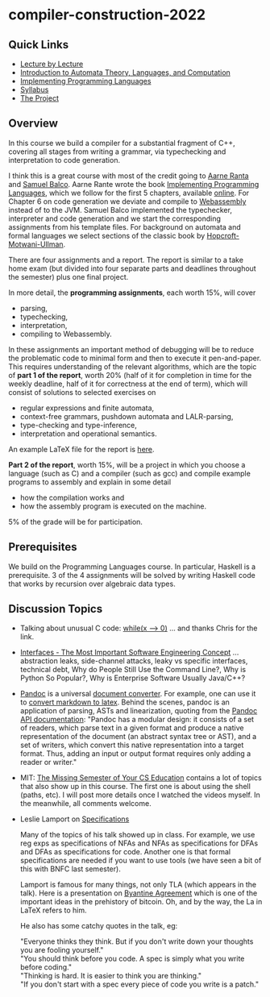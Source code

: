 # compiler-construction-2022

## Quick Links

- [Lecture by Lecture](https://github.com/alexhkurz/compiler-construction-2022/blob/main/lecture-by-lecture.md)  
- [Introduction to Automata Theory, Languages, and Computation](http://ce.sharif.edu/courses/94-95/1/ce414-2/resources/root/Text%20Books/Automata/John%20E.%20Hopcroft,%20Rajeev%20Motwani,%20Jeffrey%20D.%20Ullman-Introduction%20to%20Automata%20Theory,%20Languages,%20and%20Computations-Prentice%20Hall%20%282006%29.pdf)  
- [Implementing Programming Languages](http://www.cse.chalmers.se/edu/year/2012/course/DAT150/lectures/plt-book.pdf)  
- [Syllabus](https://github.com/alexhkurz/compiler-construction-2022/blob/main/syllabus.md)  
- [The Project](project.md)  

## Overview

In this course we build a compiler for a substantial fragment of C++, covering all stages from writing a grammar, via typechecking and interpretation to code generation.

I think this is a great course with most of the credit going to [Aarne Ranta](http://www.cse.chalmers.se/~aarne/) and [Samuel Balco](https://gdlyrttnap.pl/). Aarne Rante wrote the book [Implementing Programming Languages](http://www.grammaticalframework.org/ipl-book/), which we follow for the first 5 chapters, available [online](http://www.cse.chalmers.se/edu/year/2012/course/DAT150/lectures/plt-book.pdf). For Chapter 6 on code generation we deviate and compile to [Webassembly](https://webassembly.org/) instead of to the JVM. Samuel Balco implemented the typechecker, interpreter and code generation and we start the corresponding assignments from his template files. For background on automata and formal languages we select sections of the classic book by [Hopcroft-Motwani-Ullman](http://ce.sharif.edu/courses/94-95/1/ce414-2/resources/root/Text%20Books/Automata/John%20E.%20Hopcroft,%20Rajeev%20Motwani,%20Jeffrey%20D.%20Ullman-Introduction%20to%20Automata%20Theory,%20Languages,%20and%20Computations-Prentice%20Hall%20(2006).pdf).

There are four assignments and a report. The report is similar to a take home exam (but divided into four separate parts and deadlines throughout the semester) plus one final project.

In more detail, the **programming assignments**, each worth 15%, will cover
- parsing, 
- typechecking, 
- interpretation, 
- compiling to Webassembly.

In these assignments an important method of debugging will be to reduce the problematic code to minimal form and then to execute it pen-and-paper. This requires understanding of the relevant algorithms, which are the topic of **part 1 of the report**, worth 20% (half of it for completion in time for the weekly deadline, half of it for correctness at the end of term), which will consist of solutions to selected exercises on 
- regular expressions and finite automata, 
- context-free grammars, pushdown automata and LALR-parsing, 
- type-checking and type-inference,
- interpretation and operational semantics.

An example LaTeX file for the report is [here](https://github.com/alexhkurz/compiler-construction-2022/tree/main/report). 

**Part 2 of the report**, worth 15%, will be a project in which you choose a language (such as C) and a compiler (such as gcc) and compile example programs to assembly and explain in some detail
- how the compilation works and 
- how the assembly program is executed on the machine.

5% of the grade will be for participation.

## Prerequisites

We build on the Programming Languages course. In particular, Haskell is a prerequisite. 3 of the 4 assignments will be solved by writing Haskell code that works by recursion over algebraic data types.

## Discussion Topics

- Talking about unusual C code: [while(x --> 0)](https://stackoverflow.com/questions/1642028/what-is-the-operator-in-c-c#) ... and thanks Chris for the link.
- [Interfaces - The Most Important Software Engineering Concept](https://blog.robertelder.org/interfaces-most-important-software-engineering-concept/) ... abstraction leaks, side-channel attacks, leaky vs specific interfaces, technical debt, Why do People Still Use the Command Line?, Why is Python So Popular?, Why is Enterprise Software Usually Java/C++?
- [Pandoc](https://en.wikipedia.org/wiki/Pandoc) is a universal [document converter](https://pandoc.org/try/). For example, one can use it to [convert markdown to latex](https://gist.github.com/DannyQuah/04b46cd583f0e87cea7b5009adfb9c5d). Behind the scenes, pandoc is an application of parsing, ASTs and linearization, quoting from the [Pandoc API documentation](https://hackage.haskell.org/package/pandoc): "Pandoc has a modular design: it consists of a set of readers, which parse text in a given format and produce a native representation of the document (an abstract syntax tree or AST), and a set of writers, which convert this native representation into a target format. Thus, adding an input or output format requires only adding a reader or writer."

- MIT: [The Missing Semester of Your CS Education](https://missing.csail.mit.edu/2020/course-shell/) contains a lot of topics that also show up in this course. The first one is about using the shell (paths, etc). I will post more details once I watched the videos myself. In the meanwhile, all comments welcome. 

- Leslie Lamport on [Specifications](https://www.programmingtalks.org/talk/thinking-above-the-code)

    Many of the topics of his talk showed up in class. For example, we use reg exps as specifications of NFAs and NFAs as specifications for DFAs and DFAs as specifications for code. Another one is that formal specifications are needed if you want to use tools (we have seen a bit of this with BNFC last semester).

    Lamport is famous for many things, not only TLA (which appears in the talk). Here is a presentation on [Byantine Agreement](https://www.cs.cornell.edu/courses/cs6410/2018fa/slides/18-distributed-systems-byzantine-agreement.pdf) which is one of the important ideas in the prehistory of bitcoin. Oh, and by the way, the La in LaTeX refers to him.

    He also has some catchy quotes in the talk, eg:

    "Everyone thinks they think. But if you don't write down your thoughts you are fooling yourself."  
    "You should think before you code. A spec is simply what you write before coding."  
    "Thinking is hard. It is easier to think you are thinking."  
    "If you don't start with a spec every piece of code you write is a patch."  
